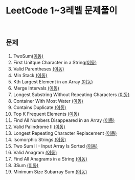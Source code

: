 # LeetCode 1~3레벨 문제풀이
<br/>

## 문제<br/>

1. TwoSum[(이동)](https://github.com/malvr00/Java-algorithm/tree/master/leetcode/step1)<br/>
2. First Unitque Character in a String[(이동)](https://github.com/malvr00/Java-algorithm/tree/master/leetcode/step2)<br/>
3. Valid Parentheses  [(이동)](https://github.com/malvr00/Java-algorithm/tree/master/leetcode/step3)<br/>
4. Min Stack  [(이동)](https://github.com/malvr00/Java-algorithm/tree/master/leetcode/step4)<br/>
5. Kth Largest Element in an Array [(이동)](https://github.com/malvr00/Java-algorithm/tree/master/leetcode/step5)<br/>
6. Merge Intervals [(이동)](https://github.com/malvr00/Java-algorithm/tree/master/leetcode/step6)<br/>
7. Longest Substring Without Repeating Characters [(이동)](https://github.com/malvr00/Java-algorithm/tree/master/leetcode/step7)<br/>
8. Container With Most Water [(이동)](https://github.com/malvr00/Java-algorithm/tree/master/leetcode/step8)<br/>
9. Contains Duplicate [(이동)](https://github.com/malvr00/Java-algorithm/tree/master/leetcode/step9)<br/>
10. Top K Frequent Elements [(이동)](https://github.com/malvr00/Java-algorithm/tree/master/leetcode/step10)<br/>
11. Find All Numbers Disappeared in an Array [(이동)](https://github.com/malvr00/Java-algorithm/tree/master/leetcode/step11)<br/>
12. Valid Palindrome II [(이동)](https://github.com/malvr00/Java-algorithm/tree/master/leetcode/step12)<br/>
13. Longest Repeating Character Replacement [(이동)](https://github.com/malvr00/Java-algorithm/tree/master/leetcode/step13)<br/> 
14. Isomorphic Strings [(이동)](https://github.com/malvr00/Java-algorithm/tree/master/leetcode/step14)<br/> 
15. Two Sum II - Input Array Is Sorted [(이동)](https://github.com/malvr00/Java-algorithm/tree/master/leetcode/step15)<br/> 
16. Valid Anagram [(이동)](https://github.com/malvr00/Java-algorithm/tree/master/leetcode/step16)<br/>
17. Find All Anagrams in a String [(이동)](https://github.com/malvr00/Java-algorithm/tree/master/leetcode/step17)<br/>
18. 3Sum [(이동)](https://github.com/malvr00/Java-algorithm/tree/master/leetcode/step18)<br/>
19. Minimum Size Subarray Sum [(이동)](https://github.com/malvr00/Java-algorithm/tree/master/leetcode/step19)<br/>
